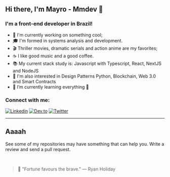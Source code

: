 ## Hi there, I'm Mayro - Mmdev 👋

### I'm a front-end developer in Brazil!

- 💼 I'm currently working on something cool;
- 🎓 I'm formed in systems analysis and development.
- 🎬 Thriller movies, dramatic serials and action anime are my favorites;
- ☕️ I like good music and a good coffee.
- 📚 My current stack study is: Javascript with Typescript, React, NextJS and NodeJS
- 🎯 I'm also interested in Design Patterns Python, Blockchain, Web 3.0 and Smart Contracts
- 🌱 I’m currently learning everything 🤣

### Connect with me:

[![Linkedin](https://img.shields.io/badge/linkedin-%230077B5.svg?style=for-the-badge&logo=linkedin&logoColor=white)](https://www.linkedin.com/in/mayro-myller-89945a14b/)
[![Dev.to](https://img.shields.io/badge/dev.to-0A0A0A?style=for-the-badge&logo=dev.to&logoColor=white)](https://dev.to/mayromyller)
[![Twitter](https://img.shields.io/badge/Twitter-%231DA1F2.svg?style=for-the-badge&logo=Twitter&logoColor=white)](https://twitter.com/myllermayro)

---

## Aaaah
See some of my repositories may have something that can help you. Write a review and send a pull request.

<br/>

> 💬 "Fortune favours the brave."
> ― Ryan Holiday
